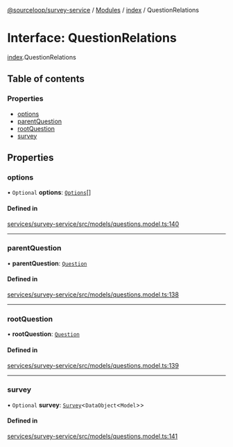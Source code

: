 [@sourceloop/survey-service](../README.md) / [Modules](../modules.md) / [index](../modules/index.md) / QuestionRelations

# Interface: QuestionRelations

[index](../modules/index.md).QuestionRelations

## Table of contents

### Properties

- [options](index.QuestionRelations.md#options)
- [parentQuestion](index.QuestionRelations.md#parentquestion)
- [rootQuestion](index.QuestionRelations.md#rootquestion)
- [survey](index.QuestionRelations.md#survey)

## Properties

### options

• `Optional` **options**: [`Options`](../classes/index.Options.md)[]

#### Defined in

[services/survey-service/src/models/questions.model.ts:140](https://github.com/sourcefuse/loopback4-microservice-catalog/blob/d35fdb3f0/services/survey-service/src/models/questions.model.ts#L140)

___

### parentQuestion

• **parentQuestion**: [`Question`](../classes/index.Question.md)

#### Defined in

[services/survey-service/src/models/questions.model.ts:138](https://github.com/sourcefuse/loopback4-microservice-catalog/blob/d35fdb3f0/services/survey-service/src/models/questions.model.ts#L138)

___

### rootQuestion

• **rootQuestion**: [`Question`](../classes/index.Question.md)

#### Defined in

[services/survey-service/src/models/questions.model.ts:139](https://github.com/sourcefuse/loopback4-microservice-catalog/blob/d35fdb3f0/services/survey-service/src/models/questions.model.ts#L139)

___

### survey

• `Optional` **survey**: [`Survey`](../classes/index.Survey.md)<`DataObject`<`Model`\>\>

#### Defined in

[services/survey-service/src/models/questions.model.ts:141](https://github.com/sourcefuse/loopback4-microservice-catalog/blob/d35fdb3f0/services/survey-service/src/models/questions.model.ts#L141)
